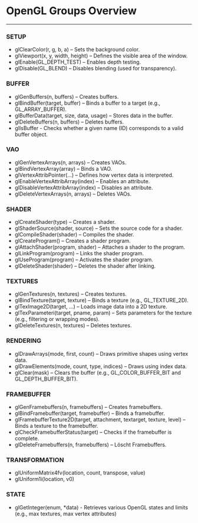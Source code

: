 # OpenGL Groups Overview

----

### SETUP

* glClearColor(r, g, b, a) – Sets the background color.
* glViewport(x, y, width, height) – Defines the visible area of the window.
* glEnable(GL_DEPTH_TEST) – Enables depth testing.
* glDisable(GL_BLEND) – Disables blending (used for transparency).

### BUFFER 

* glGenBuffers(n, buffers) – Creates buffers.
* glBindBuffer(target, buffer) – Binds a buffer to a target (e.g., GL_ARRAY_BUFFER).
* glBufferData(target, size, data, usage) – Stores data in the buffer.
* glDeleteBuffers(n, buffers) – Deletes buffers.
* glIsBuffer - Checks whether a given name (ID) corresponds to a valid buffer object. 

### VAO

* glGenVertexArrays(n, arrays) – Creates VAOs.
* glBindVertexArray(array) – Binds a VAO.
* glVertexAttribPointer(...) – Defines how vertex data is interpreted.
* glEnableVertexAttribArray(index) –  Enables an attribute.
* glDisableVertexAttribArray(index) – Disables an attribute.
* glDeleteVertexArrays(n, arrays) – Deletes VAOs.

### SHADER

* glCreateShader(type) –  Creates a shader.
* glShaderSource(shader, source) – Sets the source code for a shader.
* glCompileShader(shader) – Compiles the shader.
* glCreateProgram() – Creates a shader program.
* glAttachShader(program, shader) – Attaches a shader to the program.
* glLinkProgram(program) – Links the shader program.
* glUseProgram(program) – Activates the shader program.
* glDeleteShader(shader) – Deletes the shader after linking.

### TEXTURES

* glGenTextures(n, textures) – Creates textures.
* glBindTexture(target, texture) – Binds a texture (e.g., GL_TEXTURE_2D).
* glTexImage2D(target, ...) –  Loads image data into a 2D texture.
* glTexParameteri(target, pname, param) – Sets parameters for the texture (e.g., filtering or wrapping modes).
* glDeleteTextures(n, textures) – Deletes textures.

### RENDERING

* glDrawArrays(mode, first, count) – Draws primitive shapes using vertex data.
* glDrawElements(mode, count, type, indices) – Draws using index data.
* glClear(mask) –  Clears the buffer (e.g., GL_COLOR_BUFFER_BIT and GL_DEPTH_BUFFER_BIT).

### FRAMEBUFFER

* glGenFramebuffers(n, framebuffers) –  Creates framebuffers.
* glBindFramebuffer(target, framebuffer) – Binds a framebuffer.
* glFramebufferTexture2D(target, attachment, textarget, texture, level) – Binds a texture to the framebuffer.
* glCheckFramebufferStatus(target) – Checks if the framebuffer is complete.
* glDeleteFramebuffers(n, framebuffers) – Löscht Framebuffers.

### TRANSFORMATION

* glUniformMatrix4fv(location, count, transpose, value) 
* glUniform1i(location, v0)

### STATE

* glGetInteger(enum, *data) - Retrieves various OpenGL states and limits (e.g., max textures, max vertex attributes)
